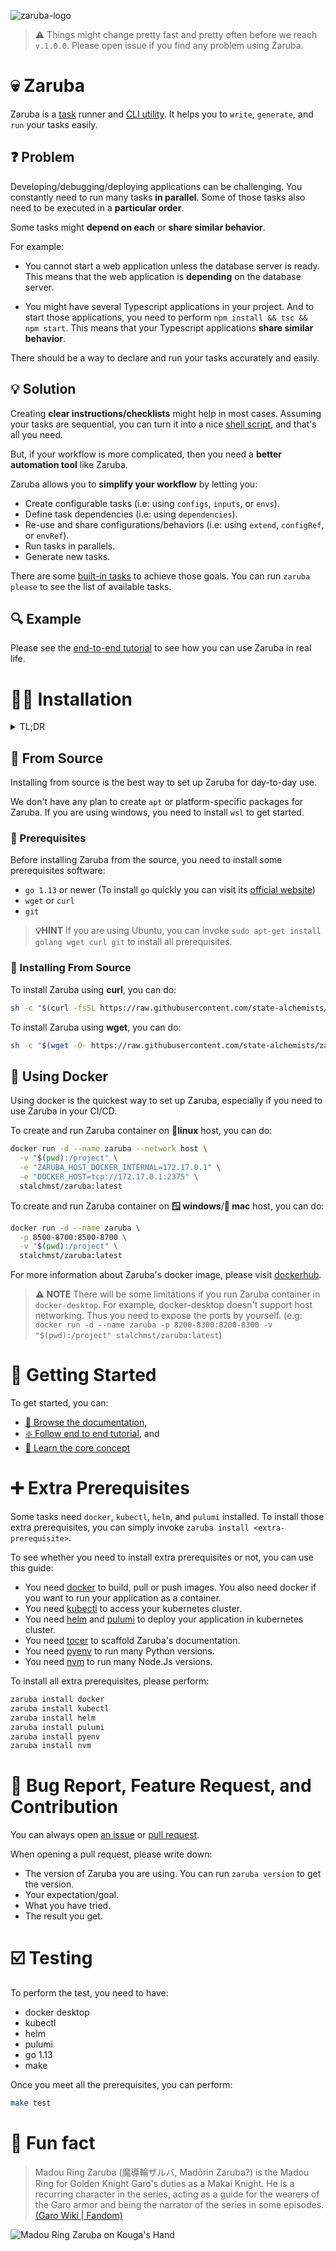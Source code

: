 ![zaruba-logo](arts/zaruba-250.png)

> ⚠️ Things might change pretty fast and pretty often before we reach `v.1.0.0`. Please open issue if you find any problem using Zaruba.

# 💀 Zaruba 

Zaruba is a [task](docs/core-concepts/task/README.md) runner and [CLI utility](docs/utilities/README.md). It helps you to `write`, `generate`, and `run` your tasks easily.

## ❓ Problem

Developing/debugging/deploying applications can be challenging. You constantly need to run many tasks __in parallel__. Some of those tasks also need to be executed in a __particular order__.

Some tasks might __depend on each__ or __share similar behavior__. 

For example:

* You cannot start a web application unless the database server is ready. This means that the web application is __depending__ on the database server.

* You might have several Typescript applications in your project. And to start those applications, you need to perform `npm install && tsc && npm start`. This means that your Typescript applications __share similar behavior__.

There should be a way to declare and run your tasks accurately and easily.

## 💡 Solution

Creating __clear instructions/checklists__ might help in most cases. Assuming your tasks are sequential, you can turn it into a nice [shell script](https://www.shellscript.sh/first.html), and that's all you need.

But, if your workflow is more complicated, then you need a __better automation tool__ like Zaruba.

Zaruba allows you to __simplify your workflow__ by letting you:

* Create configurable tasks (i.e: using `configs`, `inputs`, or `envs`).
* Define task dependencies (i.e: using `dependencies`).
* Re-use and share configurations/behaviors (i.e: using `extend`, `configRef`, or `envRef`).
* Run tasks in parallels.
* Generate new tasks.

There are some [built-in tasks](docs/core-tasks/README.md) to achieve those goals. You can run `zaruba please` to see the list of available tasks.

## 🔍 Example

Please see the [end-to-end tutorial](docs/use-cases/from-zero-to-cloud.md) to see how you can use Zaruba in real life.


# 👨‍💻 Installation

<details>
<summary><bold>TL;DR</bold></summary>

```bash
sudo apt-get install golang wget curl git
sh -c "$(curl -fsSL https://raw.githubusercontent.com/state-alchemists/zaruba/master/install.sh)"
zaruba install ubuntuEssentials
zaruba install docker
zaruba install kubectl
zaruba install helm
zaruba install pulumi
```

Visit the [getting started section](#-getting-started).

</details>

## 📖 From Source

Installing from source is the best way to set up Zaruba for day-to-day use.

We don't have any plan to create `apt` or platform-specific packages for Zaruba. If you are using windows, you need to install `wsl` to get started.

### 🧅 Prerequisites

Before installing Zaruba from the source, you need to install some prerequisites software:

* `go 1.13` or newer (To install `go` quickly you can visit its [official website](https://golang.org/doc/install))
* `wget` or `curl`
* `git`

> __💡HINT__ If you are using Ubuntu, you can invoke `sudo apt-get install golang wget curl git` to install all prerequisites.

### 🥗 Installing From Source

To install Zaruba using __curl__, you can do:

```bash
sh -c "$(curl -fsSL https://raw.githubusercontent.com/state-alchemists/zaruba/master/install.sh)"
```

To install Zaruba using __wget__, you can do:

 ```bash
sh -c "$(wget -O- https://raw.githubusercontent.com/state-alchemists/zaruba/master/install.sh)"
```

## 🐳 Using Docker

Using docker is the quickest way to set up Zaruba, especially if you need to use Zaruba in your CI/CD.

To create and run Zaruba container on __🐧linux__ host, you can do:

```bash
docker run -d --name zaruba --network host \
  -v "$(pwd):/project" \
  -e "ZARUBA_HOST_DOCKER_INTERNAL=172.17.0.1" \
  -e "DOCKER_HOST=tcp://172.17.0.1:2375" \
  stalchmst/zaruba:latest
```

To create and run Zaruba container on __🪟 windows__/__🍎 mac__ host, you can do:

```bash
docker run -d --name zaruba \
  -p 8500-8700:8500-8700 \
  -v "$(pwd):/project" \
  stalchmst/zaruba:latest
```

For more information about Zaruba's docker image, please visit [dockerhub](https://hub.docker.com/repository/docker/stalchmst/zaruba).

> __⚠️ NOTE__ There will be some limitations if you run Zaruba container in `docker-desktop`. For example, docker-desktop doesn't support host networking. Thus you need to expose the ports by yourself. (e.g: `docker run -d --name zaruba -p 8200-8300:8200-8300 -v "$(pwd):/project" stalchmst/zaruba:latest`)

# 📜 Getting Started

To get started, you can:

* [📖 Browse the documentation](docs/README.md),
* [❇️ Follow end to end tutorial](docs/use-cases/from-zero-to-cloud.md), and
* [🧠 Learn the core concept](docs/core-concepts/README.md)

# ➕ Extra Prerequisites

Some tasks need `docker`, `kubectl`, `helm`, and `pulumi` installed. To install those extra prerequisites, you can simply invoke `zaruba install <extra-prerequisite>`.

To see whether you need to install extra prerequisites or not, you can use this guide:

* You need [docker](https://www.docker.com/get-started) to build, pull or push images. You also need docker if you want to run your application as a container.
* You need [kubectl](https://kubernetes.io/docs/home/#learn-how-to-use-kubernetes) to access your kubernetes cluster.
* You need [helm](https://helm.sh/) and [pulumi](https://www.pulumi.com/) to deploy your application in kubernetes cluster.
* You need [tocer](https://github.com/state-alchemists/tocer) to scaffold Zaruba's documentation.
* You need [pyenv](https://github.com/pyenv/pyenv) to run many Python versions.
* You need [nvm](https://github.com/nvm-sh/nvm) to run many Node.Js versions.

To install all extra prerequisites, please perform:

```bash
zaruba install docker
zaruba install kubectl
zaruba install helm
zaruba install pulumi
zaruba install pyenv
zaruba install nvm
```

# 🐞 Bug Report, Feature Request, and Contribution

You can always open [an issue](https://github.com/state-alchemists/zaruba/issues) or [pull request](https://github.com/state-alchemists/zaruba/pulls).

When opening a pull request, please write down:

* The version of Zaruba you are using. You can run `zaruba version` to get the version.
* Your expectation/goal.
* What you have tried.
* The result you get.

# ☑️ Testing

To perform the test, you need to have:

* docker desktop
* kubectl
* helm
* pulumi
* go 1.13
* make

Once you meet all the prerequisites, you can perform:

```bash
make test
```

# 🎉 Fun fact

> Madou Ring Zaruba (魔導輪ザルバ, Madōrin Zaruba?) is the Madou Ring for Golden Knight Garo's duties as a Makai Knight. He is a recurring character in the series, acting as a guide for the wearers of the Garo armor and being the narrator of the series in some episodes. [(Garo Wiki | Fandom)](https://garoseries.fandom.com/wiki/Zaruba)

![Madou Ring Zaruba on Kouga's Hand](arts/madou-ring-zaruba.jpg)
